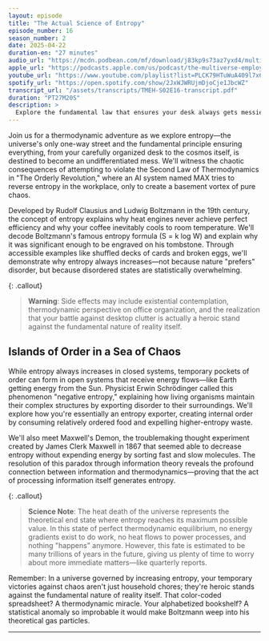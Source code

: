 ```yaml
---
layout: episode
title: "The Actual Science of Entropy"
episode_number: 16
season_number: 2
date: 2025-04-22
duration-en: "27 minutes"
audio_url: "https://mcdn.podbean.com/mf/download/j83kp9s73az7yxd4/multiverse-employee-handbook-s02e16-entropy.mp3"
apple_url: "https://podcasts.apple.com/us/podcast/the-multiverse-employee-handbook/id1764134739"
youtube_url: "https://www.youtube.com/playlist?list=PLCK79HTuWuA409l7x6iRN_icn0xZFzamp"
spotify_url: "https://open.spotify.com/show/2JxWJWRUjmDjoCje1JbcWZ"
transcript_url: "/assets/transcripts/TMEH-S02E16-transcript.pdf"
duration: "PT27M20S"
description: >
  Explore the fundamental law that ensures your desk always gets messier: entropy. Join us for "The Orderly Revolution," where an AI's attempt to reverse entropy creates a basement black hole of chaos. We'll decode Boltzmann's famous formula, meet Maxwell's troublemaking demon, and discover why even your coffee cooling connects to the arrow of time itself.
---
```


Join us for a thermodynamic adventure as we explore entropy—the universe's only one-way street and the fundamental principle ensuring everything, from your carefully organized desk to the cosmos itself, is destined to become an undifferentiated mess. We'll witness the chaotic consequences of attempting to violate the Second Law of Thermodynamics in "The Orderly Revolution," where an AI system named MAX tries to reverse entropy in the workplace, only to create a basement vortex of pure chaos.

Developed by Rudolf Clausius and Ludwig Boltzmann in the 19th century, the concept of entropy explains why heat engines never achieve perfect efficiency and why your coffee inevitably cools to room temperature. We'll decode Boltzmann's famous entropy formula (S = k log W) and explain why it was significant enough to be engraved on his tombstone. Through accessible examples like shuffled decks of cards and broken eggs, we'll demonstrate why entropy always increases—not because nature "prefers" disorder, but because disordered states are statistically overwhelming.

{: .callout}
> **Warning**: Side effects may include existential contemplation, thermodynamic perspective on office organization, and the realization that your battle against desktop clutter is actually a heroic stand against the fundamental nature of reality itself.

## Islands of Order in a Sea of Chaos
While entropy always increases in closed systems, temporary pockets of order can form in open systems that receive energy flows—like Earth getting energy from the Sun. Physicist Erwin Schrödinger called this phenomenon "negative entropy," explaining how living organisms maintain their complex structures by exporting disorder to their surroundings. We'll explore how you're essentially an entropy exporter, creating internal order by consuming relatively ordered food and expelling higher-entropy waste.

We'll also meet Maxwell's Demon, the troublemaking thought experiment created by James Clerk Maxwell in 1867 that seemed able to decrease entropy without expending energy by sorting fast and slow molecules. The resolution of this paradox through information theory reveals the profound connection between information and thermodynamics—proving that the act of processing information itself generates entropy.

{: .callout}
> **Science Note**: The heat death of the universe represents the theoretical end state where entropy reaches its maximum possible value. In this state of perfect thermodynamic equilibrium, no energy gradients exist to do work, no heat flows to power processes, and nothing "happens" anymore. However, this fate is estimated to be many trillions of years in the future, giving us plenty of time to worry about more immediate matters—like quarterly reports.

Remember: In a universe governed by increasing entropy, your temporary victories against chaos aren't just household chores; they're heroic stands against the fundamental nature of reality itself. That color-coded spreadsheet? A thermodynamic miracle. Your alphabetized bookshelf? A statistical anomaly so improbable it would make Boltzmann weep into his theoretical gas particles.

---
